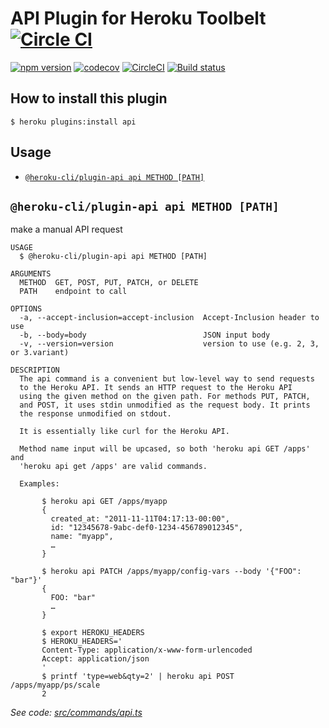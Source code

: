 # API Plugin for Heroku Toolbelt [![Circle CI](https://circleci.com/gh/heroku/heroku-api-plugin/tree/master.svg?style=svg)](https://circleci.com/gh/heroku/heroku-api-plugin/tree/master)

[![npm version](https://badge.fury.io/js/heroku-api-plugin.svg)](http://badge.fury.io/js/heroku-api-plugin)
[![codecov](https://codecov.io/gh/heroku/heroku-api-plugin/branch/master/graph/badge.svg)](https://codecov.io/gh/heroku/heroku-api-plugin)
[![CircleCI](https://circleci.com/gh/heroku/heroku-api-plugin/tree/master.svg?style=svg)](https://circleci.com/gh/heroku/heroku-api-plugin/tree/master)
[![Build status](https://ci.appveyor.com/api/projects/status/9i6wk4i1pe2hsss0/branch/master?svg=true)](https://ci.appveyor.com/project/Heroku/heroku-api-plugin/branch/master)

## How to install this plugin

```shell
$ heroku plugins:install api
```

## Usage

<!-- commands -->
* [`@heroku-cli/plugin-api api METHOD [PATH]`](#heroku-cli-plugin-api-api-method-path)

## `@heroku-cli/plugin-api api METHOD [PATH]`

make a manual API request

```
USAGE
  $ @heroku-cli/plugin-api api METHOD [PATH]

ARGUMENTS
  METHOD  GET, POST, PUT, PATCH, or DELETE
  PATH    endpoint to call

OPTIONS
  -a, --accept-inclusion=accept-inclusion  Accept-Inclusion header to use
  -b, --body=body                          JSON input body
  -v, --version=version                    version to use (e.g. 2, 3, or 3.variant)

DESCRIPTION
  The api command is a convenient but low-level way to send requests
  to the Heroku API. It sends an HTTP request to the Heroku API
  using the given method on the given path. For methods PUT, PATCH,
  and POST, it uses stdin unmodified as the request body. It prints
  the response unmodified on stdout.

  It is essentially like curl for the Heroku API.

  Method name input will be upcased, so both 'heroku api GET /apps' and
  'heroku api get /apps' are valid commands.

  Examples:

       $ heroku api GET /apps/myapp
       {
         created_at: "2011-11-11T04:17:13-00:00",
         id: "12345678-9abc-def0-1234-456789012345",
         name: "myapp",
         …
       }

       $ heroku api PATCH /apps/myapp/config-vars --body '{"FOO": "bar"}'
       {
         FOO: "bar"
         …
       }

       $ export HEROKU_HEADERS
       $ HEROKU_HEADERS='
       Content-Type: application/x-www-form-urlencoded
       Accept: application/json
       '
       $ printf 'type=web&qty=2' | heroku api POST /apps/myapp/ps/scale
       2
```

_See code: [src/commands/api.ts](https://github.com/heroku/heroku-api-plugin/blob/v2.1.9/src/commands/api.ts)_
<!-- commandsstop -->

